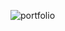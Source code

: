 ![portfolio](https://github.com/PreethiMariyona/PreethiPortFolio/assets/141308764/aa1035f1-2a26-41e4-b15c-e617d0729b47)
